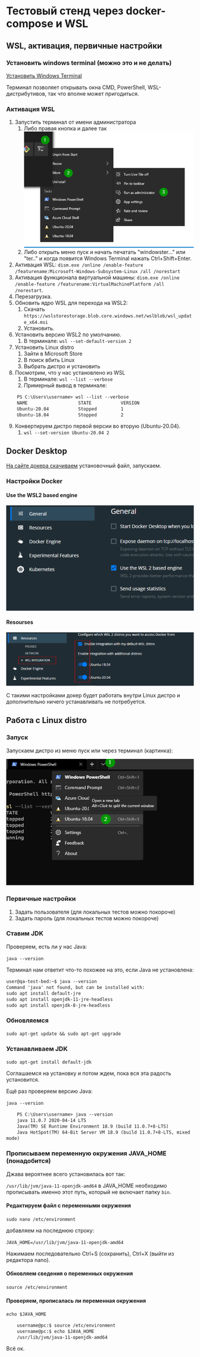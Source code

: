 # Тестовый стенд через docker-compose и WSL

## WSL, активация, первичные настройки

### Установить windows terminal (можно это и не делать)

[Установить Windows Terminal](https://www.microsoft.com/store/productId/9N0DX20HK701)

Терминал позволяет открывать окна CMD, PowerShell, WSL-дистрибутивов, так что вполне может пригодиться.

### Активация WSL

1. Запустить терминал от имени администратора
   1. Либо правая кнопка и далее так
    ![Terminal elevated right click](./img/terminal_elevated.png)
   2. Либо открыть меню пуск и начать печатать "windowster..." или "ter.." и когда появится Windows Terminal нажать Ctrl+Shift+Enter.
2. Активация WSL: ```dism.exe /online /enable-feature /featurename:Microsoft-Windows-Subsystem-Linux /all /norestart```
3. Активация функционала виртуальной машины: ```dism.exe /online /enable-feature /featurename:VirtualMachinePlatform /all /norestart```.
4. Перезагрузка.
5. Обновить ядро WSL для перехода на WSL2:
   1. Скачать ``` https://wslstorestorage.blob.core.windows.net/wslblob/wsl_update_x64.msi ```
   2. Установить.
6. Установить версию WSL2 по умолчанию.
   1. В терминале: ``` wsl --set-default-version 2 ```
7. Установить Linux distro
   1. Зайти в Microsoft Store
   2. В поиск вбить Linux
   3. Выбрать дистро и установить
8. Посмотрим, что у нас установлено из WSL
   1. В терминале: ```wsl --list --verbose```
   2. Примерный вывод в терминале:

```
    PS C:\Users\username> wsl --list --verbose
    NAME                   STATE           VERSION
    Ubuntu-20.04           Stopped         1
    Ubuntu-18.04           Stopped         2
```
9. Конвертируем дистро первой версии во вторую (Ubuntu-20.04).
   1.  ```wsl --set-version Ubuntu-20.04 2```

## Docker Desktop

[На сайте докера скачиваем](https://www.docker.com/products/docker-desktop) установочный файл, запускаем.

### Настройки Docker

#### Use the WSL2 based engine
![Use the WSL2 based engine](./img/docker-general-settings.png)

#### Resourses
![Use the WSL2 based engine](./img/docker-settings-resources.png)

С такими настройками докер будет работать внутри Linux дистро и дополнительно ничего устанавливать не потребуется.

## Работа с Linux distro

### Запуск

Запускаем дистро из меню пуск или через терминал (картинка):

![Use the WSL2 based engine](./img/linux-distro-start-terminal.png)

### Первичные настройки

1. Задать пользователя (для локальных тестов можно покороче)
2. Задать пароль (для локальных тестов можно покороче)

### Ставим JDK

Проверяем, есть ли у нас Java:

```java --version```

Терминал нам ответит что-то похожее на это, если Java не установлена:
```
user@qa-test-bed:~$ java --version
Command 'java' not found, but can be installed with:
sudo apt install default-jre
sudo apt install openjdk-11-jre-headless
sudo apt install openjdk-8-jre-headless
```
### Обновляемся

```sudo apt-get update && sudo apt-get upgrade```

### Устанавливаем JDK

```sudo apt-get install default-jdk```

Соглашаемся на установку и потом ждем, пока вся эта радость установится.

Ещё раз проверяем версию Java:

```java --version```

```
    PS C:\Users\username> java --version
    java 11.0.7 2020-04-14 LTS
    Java(TM) SE Runtime Environment 18.9 (build 11.0.7+8-LTS)
    Java HotSpot(TM) 64-Bit Server VM 18.9 (build 11.0.7+8-LTS, mixed mode)
```

### Прописываем переменную окружения JAVA_HOME (понадобится)

Джава вероятнее всего установилась вот так:

```/usr/lib/jvm/java-11-openjdk-amd64``` в JAVA_HOME необходимо прописывать именно этот путь, который не включает папку `bin`.

#### Редактируем файл с переменными окружения

```sudo nano /etc/environment```

добавляем на последнюю строку:

```JAVA_HOME=/usr/lib/jvm/java-11-openjdk-amd64```

Нажимаем последовательно Ctrl+S (сохранить), Ctrl+X (выйти из редактора nano).

#### Обновляем сведения о переменных окружения

```source /etc/environment```

#### Проверяем, прописалась ли переменная окружения

```echo $JAVA_HOME```

```
    username@pc:$ source /etc/environment
    username@pc:$ echo $JAVA_HOME
    /usr/lib/jvm/java-11-openjdk-amd64
```
Всё ок.


